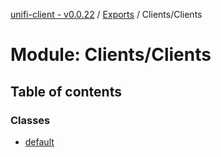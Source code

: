 [unifi-client - v0.0.22](../README.md) / [Exports](../modules.md) / Clients/Clients

# Module: Clients/Clients

## Table of contents

### Classes

- [default](../classes/clients_clients.default.md)
